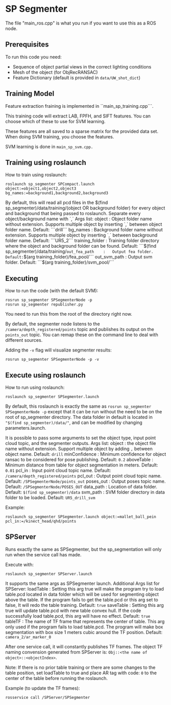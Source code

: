 # SP Segmenter

The file "main_ros.cpp" is what you run if you want to use this as a ROS node.

## Prerequisites

To run this code you need:
  - Sequence of object partial views in the correct lighting conditions
  - Mesh of the object (for ObjRecRANSAC)
  - Feature Dictionary (default is provided in ```data/UW_shot_dict```)
  
## Training Model

Feature extraction fraining is implemented in ``main_sp_training.cpp```.

This training code will extract LAB, FPFH, and SIFT features. You can choose which of these to use for SVM learning.

These features are all saved to a sparse matrix for the provided data set. When doing SVM training, you choose the features.

SVM learning is done in ```main_sp_svm.cpp.```

## Training using roslaunch
How to train using roslaunch:

```
roslaunch sp_segmenter SPCompact.launch object:=object1,object2,object3 bg_names:=background1,background2,background3
```

By default, this will read all pcd files in the $(find sp_segmenter)/data/training/(object OR background folder) for every object and background that being passed to roslaunch.
Separate every object/background name with `,` 
Args list:
object		:	Object folder name without extension. Supports multiple object by inserting `,` between object folder name. Default: ```drill```
bg_names	:	Background folder name without extension. Supports multiple object by inserting `,` between background folder name. Default: ```UR5_2```
training_folder	:	Training folder directory where the object and background folder can be found. Default: ```$(find sp_segmenter)/data/training/```
out_fea_path	:	Output fea folder. Default: ```$(arg training_folder)/fea_pool/```
out_svm_path	:	Output svm folder. Default: ```$(arg training_folder)/svm_pool/```


## Executing

How to run the code (with the default SVM):

```
rosrun sp_segmenter SPSegmenterNode -p
rosrun sp_segmenter republisher.py
```

You need to run this from the root of the directory right now.

By default, the segmenter node listens to the ```/camera/depth_registered/points``` topic and publishes its output on the ```points_out``` topic. You can remap these on the command line to deal with different sources.

Adding the ```-v``` flag will visualize segmenter results:

```
rosrun sp_segmenter SPSegmenterNode -p -v
```

## Execute using roslaunch

How to run using roslaunch:

```
roslaunch sp_segmenter SPSegmenter.launch
```

By default, this roslaunch is exactly the same as ```rosrun sp_segmenter SPSegmenterNode -p``` except that it can be run without the need to be on the root of sp_segmenter directory. The data folder in default is located in ```"$(find sp_segmenter)/data/"```, and can be modified by changing parameters.launch.

It is possible to pass some arguments to set the object type, input point cloud topic, and the segmenter outputs.
Args list:
object		:	the object file name without extension. Support multiple object by adding ```,``` between object name. Default: ```drill```
minConfidence	:	Minimum confidence for object ransac to be considered for pose publishing. Default: ```0.2```
aboveTable  :   Minimum distance from table for object segmentation in meters. Default: ```0.01```
pcl_in		:	Input point cloud topic name. Default: ```/camera/depth_registered/points```
pcl_out		:	Output point cloud topic name. Default: ```/SPSegmenterNode/points_out```
poses_out	:	Output poses topic name. Default: ```/SPSegmenterNode/POSES_OUT```
data_path	:	Location of data folder. Default: ```$(find sp_segmenter)/data```
svm_path	:	SVM folder directory in data folder to be loaded. Default: ```UR5_drill_svm```

Example:

```
roslaunch sp_segmenter SPSegmenter.launch object:=mallet_ball_pein pcl_in:=/kinect_head/qhd/points
```

## SPServer
Runs exactly the same as SPSegmenter, but the sp_segmentation will only run when the service call has made.

Execute with:

```
roslaunch sp_segmenter SPServer.launch
```

It supports the same args as SPSegmenter launch.
Additional Args list for SPServer:
loadTable	:	Setting this arg true will make the program try to load table.pcd located in data folder which will be used for segmenting object above the table. If the program fails to get the table.pcd or this arg set to false, It will redo the table training. Default: `true`
saveTable	:	Setting this arg true will update table.pcd with new table convex hull. If the code successfully load table.pcd, this arg will have no effect. Default: `true`
tableTF		:	The name of TF frame that represents the center of table. This arg only used if the program fails to load table.pcd. The program will make box segmentation with box size 1 meters cubic around the TF position. Default: `camera_2/ar_marker_0`

After one service call, it will constantly publishes TF frames.
The object TF naming convension generated from SPServer is: ```Obj::<the name of object>::<objectIndex>```.

Note: If there is no prior table training or there are some changes to the table position, set loadTable to true and place AR tag with code: `0` to the center of the table before running the roslaunch.

Example (to update the TF frames):

```
rosservice call /SPServer/SPSegmenter
```
